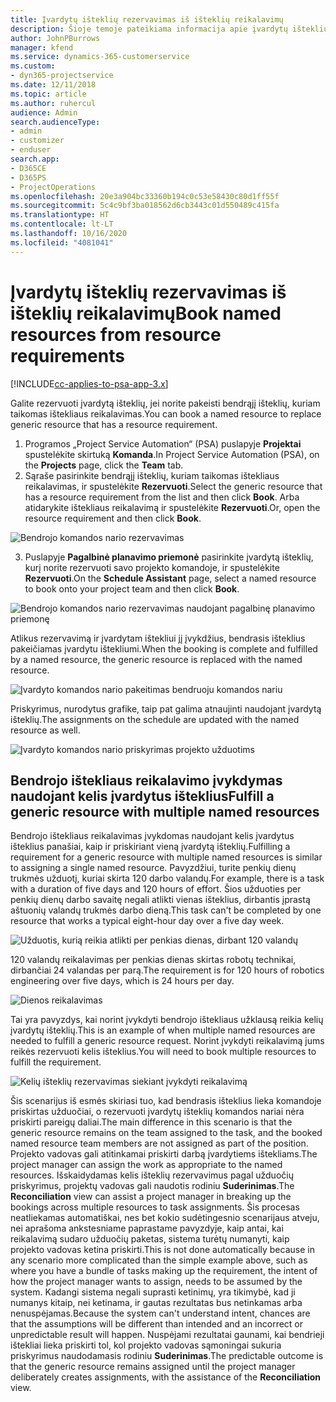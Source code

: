 ```yaml
---
title: Įvardytų išteklių rezervavimas iš išteklių reikalavimų
description: Šioje temoje pateikiama informacija apie įvardytų išteklių rezervavimą bendrųjų išteklių reikalavimui.
author: JohnPBurrows
manager: kfend
ms.service: dynamics-365-customerservice
ms.custom:
- dyn365-projectservice
ms.date: 12/11/2018
ms.topic: article
ms.author: ruhercul
audience: Admin
search.audienceType:
- admin
- customizer
- enduser
search.app:
- D365CE
- D365PS
- ProjectOperations
ms.openlocfilehash: 20e3a904bc33360b194c0c53e58430c80d1ff55f
ms.sourcegitcommit: 5c4c9bf3ba018562d6cb3443c01d550489c415fa
ms.translationtype: HT
ms.contentlocale: lt-LT
ms.lasthandoff: 10/16/2020
ms.locfileid: "4081041"
---
```

# <a name="book-named-resources-from-resource-requirements"></a><span data-ttu-id="89fbb-103">Įvardytų išteklių rezervavimas iš išteklių reikalavimų</span><span class="sxs-lookup"><span data-stu-id="89fbb-103">Book named resources from resource requirements</span></span>

[!INCLUDE[cc-applies-to-psa-app-3.x](../includes/cc-applies-to-psa-app-3x.md)]

<span data-ttu-id="89fbb-104">Galite rezervuoti įvardytą išteklių, jei norite pakeisti bendrąjį išteklių, kuriam taikomas ištekliaus reikalavimas.</span><span class="sxs-lookup"><span data-stu-id="89fbb-104">You can book a named resource to replace generic resource that has a resource requirement.</span></span>

1. <span data-ttu-id="89fbb-105">Programos „Project Service Automation“ (PSA) puslapyje **Projektai** spustelėkite skirtuką **Komanda**.</span><span class="sxs-lookup"><span data-stu-id="89fbb-105">In Project Service Automation (PSA), on the **Projects** page, click the **Team** tab.</span></span>
2. <span data-ttu-id="89fbb-106">Sąraše pasirinkite bendrąjį išteklių, kuriam taikomas ištekliaus reikalavimas, ir spustelėkite **Rezervuoti**.</span><span class="sxs-lookup"><span data-stu-id="89fbb-106">Select the generic resource that has a resource requirement from the list and then click **Book**.</span></span> <span data-ttu-id="89fbb-107">Arba atidarykite ištekliaus reikalavimą ir spustelėkite **Rezervuoti**.</span><span class="sxs-lookup"><span data-stu-id="89fbb-107">Or, open the resource requirement and then click **Book**.</span></span>


![Bendrojo komandos nario rezervavimas](media/RM-how-to-14.png)


3. <span data-ttu-id="89fbb-109">Puslapyje **Pagalbinė planavimo priemonė** pasirinkite įvardytą išteklių, kurį norite rezervuoti savo projekto komandoje, ir spustelėkite **Rezervuoti**.</span><span class="sxs-lookup"><span data-stu-id="89fbb-109">On the **Schedule Assistant** page, select a named resource to book onto your project team and then click **Book**.</span></span>

![Bendrojo komandos nario rezervavimas naudojant pagalbinę planavimo priemonę](media/RM-how-to-15.png)

<span data-ttu-id="89fbb-111">Atlikus rezervavimą ir įvardytam ištekliui jį įvykdžius, bendrasis išteklius pakeičiamas įvardytu ištekliumi.</span><span class="sxs-lookup"><span data-stu-id="89fbb-111">When the booking is complete and fulfilled by a named resource, the generic resource is replaced with the named resource.</span></span>

![Įvardyto komandos nario pakeitimas bendruoju komandos nariu](media/RM-how-to-16.png)

<span data-ttu-id="89fbb-113">Priskyrimus, nurodytus grafike, taip pat galima atnaujinti naudojant įvardytą išteklių.</span><span class="sxs-lookup"><span data-stu-id="89fbb-113">The assignments on the schedule are updated with the named resource as well.</span></span>

![Įvardyto komandos nario priskyrimas projekto užduotims](media/RM-how-to-17.png)

## <a name="fulfill-a-generic-resource-with-multiple-named-resources"></a><span data-ttu-id="89fbb-115">Bendrojo ištekliaus reikalavimo įvykdymas naudojant kelis įvardytus išteklius</span><span class="sxs-lookup"><span data-stu-id="89fbb-115">Fulfill a generic resource with multiple named resources</span></span>
<span data-ttu-id="89fbb-116">Bendrojo ištekliaus reikalavimas įvykdomas naudojant kelis įvardytus išteklius panašiai, kaip ir priskiriant vieną įvardytą išteklių.</span><span class="sxs-lookup"><span data-stu-id="89fbb-116">Fulfilling a requirement for a generic resource with multiple named resources is similar to assigning a single named resource.</span></span> <span data-ttu-id="89fbb-117">Pavyzdžiui, turite penkių dienų trukmės užduotį, kuriai skirta 120 darbo valandų.</span><span class="sxs-lookup"><span data-stu-id="89fbb-117">For example, there is a task with a duration of five days and 120 hours of effort.</span></span> <span data-ttu-id="89fbb-118">Šios užduoties per penkių dienų darbo savaitę negali atlikti vienas išteklius, dirbantis įprastą aštuonių valandų trukmės darbo dieną.</span><span class="sxs-lookup"><span data-stu-id="89fbb-118">This task can't be completed by one resource that works a typical eight-hour day over a five day week.</span></span> 

![Užduotis, kurią reikia atlikti per penkias dienas, dirbant 120 valandų](media/RM-how-to-21.png)

<span data-ttu-id="89fbb-120">120 valandų reikalavimas per penkias dienas skirtas robotų technikai, dirbančiai 24 valandas per parą.</span><span class="sxs-lookup"><span data-stu-id="89fbb-120">The requirement is for 120 hours of robotics engineering over five days, which is 24 hours per day.</span></span>

![Dienos reikalavimas](media/RM-how-to-22.png)

<span data-ttu-id="89fbb-122">Tai yra pavyzdys, kai norint įvykdyti bendrojo ištekliaus užklausą reikia kelių įvardytų išteklių.</span><span class="sxs-lookup"><span data-stu-id="89fbb-122">This is an example of when multiple named resources are needed to fulfill a generic resource request.</span></span> <span data-ttu-id="89fbb-123">Norint įvykdyti reikalavimą jums reikės rezervuoti kelis išteklius.</span><span class="sxs-lookup"><span data-stu-id="89fbb-123">You will need to book multiple resources to fulfill the requirement.</span></span>

![Kelių išteklių rezervavimas siekiant įvykdyti reikalavimą](media/RM-how-to-23.png)

<span data-ttu-id="89fbb-125">Šis scenarijus iš esmės skiriasi tuo, kad bendrasis išteklius lieka komandoje priskirtas užduočiai, o rezervuoti įvardytų išteklių komandos nariai nėra priskirti pareigų daliai.</span><span class="sxs-lookup"><span data-stu-id="89fbb-125">The main difference in this scenario is that the generic resource remains on the team assigned to the task, and the booked named resource team members are not assigned as part of the position.</span></span> <span data-ttu-id="89fbb-126">Projekto vadovas gali atitinkamai priskirti darbą įvardytiems ištekliams.</span><span class="sxs-lookup"><span data-stu-id="89fbb-126">The project manager can assign the work as appropriate to the named resources.</span></span> <span data-ttu-id="89fbb-127">Išskaidydamas kelis išteklių rezervavimus pagal užduočių priskyrimus, projektų vadovas gali naudotis rodiniu **Suderinimas**.</span><span class="sxs-lookup"><span data-stu-id="89fbb-127">The **Reconciliation** view can assist a project manager in breaking up the bookings across multiple resources to task assignments.</span></span> <span data-ttu-id="89fbb-128">Šis procesas neatliekamas automatiškai, nes bet kokio sudėtingesnio scenarijaus atveju, nei aprašoma ankstesniame paprastame pavyzdyje, kaip antai, kai reikalavimą sudaro užduočių paketas, sistema turėtų numanyti, kaip projekto vadovas ketina priskirti.</span><span class="sxs-lookup"><span data-stu-id="89fbb-128">This is not done automatically because in any scenario more complicated than the simple example above, such as where you have a bundle of tasks making up the requirement, the intent of how the project manager wants to assign, needs to be assumed by the system.</span></span> <span data-ttu-id="89fbb-129">Kadangi sistema negali suprasti ketinimų, yra tikimybė, kad ji numanys kitaip, nei ketinama, ir gautas rezultatas bus netinkamas arba nenuspėjamas.</span><span class="sxs-lookup"><span data-stu-id="89fbb-129">Because the system can't understand intent, chances are that the assumptions will be different than intended and an incorrect or unpredictable result will happen.</span></span> <span data-ttu-id="89fbb-130">Nuspėjami rezultatai gaunami, kai bendrieji ištekliai lieka priskirti tol, kol projekto vadovas sąmoningai sukuria priskyrimus naudodamasis rodiniu **Suderinimas**.</span><span class="sxs-lookup"><span data-stu-id="89fbb-130">The predictable outcome is that the generic resource remains assigned until the project manager deliberately creates assignments, with the assistance of the **Reconciliation** view.</span></span>



